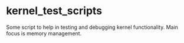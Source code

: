 # kernel_test_scripts
Some script to help in testing and debugging kernel functionality. Main focus is memory management.
